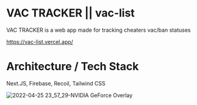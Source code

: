 # VAC TRACKER || vac-list 

VAC TRACKER is a web app made for tracking cheaters vac/ban statuses

https://vac-list.vercel.app/

# Architecture / Tech Stack

Next.JS, Firebase, Recoil, Tailwind CSS

![2022-04-25 23_57_29-NVIDIA GeForce Overlay](https://user-images.githubusercontent.com/50103228/165181842-5fe86d84-825d-42ee-b974-ec1238c16c34.png)
